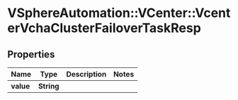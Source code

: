# VSphereAutomation::VCenter::VcenterVchaClusterFailoverTaskResp

## Properties
Name | Type | Description | Notes
------------ | ------------- | ------------- | -------------
**value** | **String** |  | 


